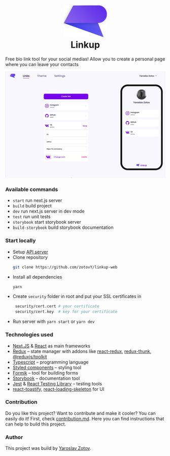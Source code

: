 <h1 align="center">
	<img src="https://github.com/zotovY/linkup-web/blob/master/.github/logo.png?raw=true" height="100px" />
	<br/>
	Linkup
</h1>


Free bio link tool for your social medias! Allow you to create a personal page where you 
can leave your contacts

![Linkup preview](./.github/screenshot.png)

### Available commands

- ``start`` run next.js server
- ``build`` build project
- ``dev`` run next.js server in dev mode
- ``test`` run unit tests
- ``storybook`` start storybook server
- ``build-storybook`` build storybook documentation

### Start locally

- Setup [API server](https://github.com/zotovY/linkup-api)
- Clone repository
  ```bash
  git clone https://github.com/zotovY/linkup-web
  ```
- Install all dependencies
  ```bash
  yarn
  ``` 
- Create ``security`` folder in root and put your SSL certificates in
   ```bash
    security/cert.cert # your certificate
    security/cert.key  # key for your certificate 
   ```
- Run server with ``yarn start`` or ``yarn dev``


### Technologies used 
 - [Next.JS](https://nextjs.org/) & [React](https://reactjs.org/) as main frameworks
 - [Redux](https://redux.js.org/) – state manager with addons like [react-redux](), [redux-thunk](https://github.com/reduxjs/redux-thunk), [@reduxjs/toolkit](https://github.com/reduxjs/redux-toolkit)
 - [Typescript](https://www.typescriptlang.org/)  – programming language
 - [Styled components](https://github.com/styled-components/styled-components) – styling tool
 - [Formik](https://github.com/formium/formik) – tool for building forms
 - [Storybook](https://storybook.js.org/) – documentation tool
 - [Jest](https://github.com/facebook/jest) & [React Testing Library](https://testing-library.com/docs/react-testing-library/intro/) – testing tools
 - [react-toastify](https://github.com/fkhadra/react-toastify), [react-loading-skeleton](https://github.com/dvtng/react-loading-skeleton) for UI

### Contribution
Do you like this project? Want to contribute and make it cooler? 
You can easily do it! First, check 
[contribution.md](https://github.com/zotovY/linkup-web/blob/main/contribution.md). 
Here you can find instructions that can help to build this project. 

### Author
This project was build by [Yaroslav Zotov](https://linkup.zotov.dev/zotovy).

